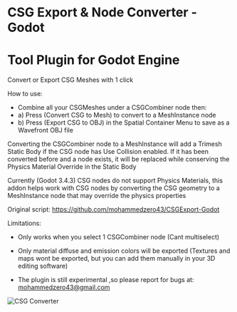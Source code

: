 # CSG Export & Node Converter - Godot
Tool Plugin for Godot Engine
=================================
Convert or Export CSG Meshes with 1 click 

How to use:
- Combine all your CSGMeshes under a CSGCombiner node then: 
- a) Press (Convert CSG to Mesh) to convert to a MeshInstance node
- b) Press (Export CSG to OBJ) in the Spatial Container Menu to save as a Wavefront OBJ file

Converting the CSGCombiner node to a MeshInstance will add a Trimesh Static Body if the CSG node has Use Collision enabled. If it has been converted before and a node exists, it will be replaced while conserving the Physics Material Override in the Static Body

Currently (Godot 3.4.3) CSG nodes do not support Physics Materials, this addon helps work with CSG nodes by converting the CSG geometry to a MeshInstance node that may override the physics properties


Original script: https://github.com/mohammedzero43/CSGExport-Godot

Limitations:
- Only works when you select 1 CSGCombiner node (Cant multiselect)

- Only material diffuse and emission colors will be exported (Textures and maps wont be exported, but you can add them manually in your 3D editing software) 

- The plugin is still experimental ,so please report for bugs at: mohammedzero43@gmail.com



![CSG Converter](https://user-images.githubusercontent.com/2546522/158038471-d6c34ff2-c104-4a65-a7e4-18eecfa56ad8.gif)


